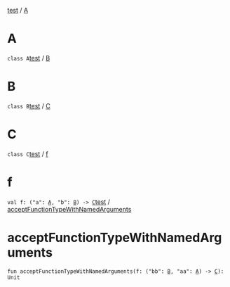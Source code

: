 [test](test/index) / [A](test/-a/index)

# A

`class A`[test](test/index) / [B](test/-b/index)

# B

`class B`[test](test/index) / [C](test/-c/index)

# C

`class C`[test](test/index) / [f](test/f)

# f

`val f: ("a": `[`A`](test/-a/index)`, "b": `[`B`](test/-b/index)`) -> `[`C`](test/-c/index)[test](test/index) / [acceptFunctionTypeWithNamedArguments](test/accept-function-type-with-named-arguments)

# acceptFunctionTypeWithNamedArguments

`fun acceptFunctionTypeWithNamedArguments(f: ("bb": `[`B`](test/-b/index)`, "aa": `[`A`](test/-a/index)`) -> `[`C`](test/-c/index)`): Unit`